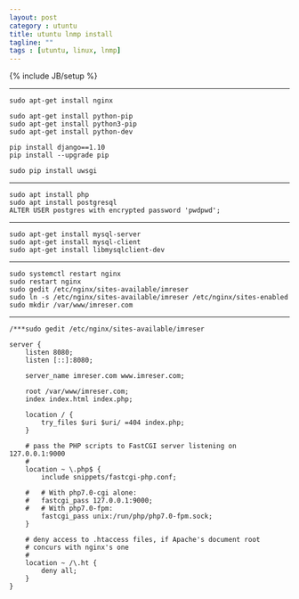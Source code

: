 ```yaml
---
layout: post
category : utuntu
title: utuntu lnmp install
tagline: ""
tags : [utuntu, linux, lnmp]
---
```

{% include JB/setup %}




***

	sudo apt-get install nginx
	
	sudo apt-get install python-pip
	sudo apt-get install python3-pip
	sudo apt-get install python-dev
	
	pip install django==1.10
	pip install --upgrade pip
	
	sudo pip install uwsgi

***

	sudo apt install php
	sudo apt install postgresql
	ALTER USER postgres with encrypted password 'pwdpwd';

***

	sudo apt-get install mysql-server 
	sudo apt-get install mysql-client
	sudo apt-get install libmysqlclient-dev

***

	sudo systemctl restart nginx
	sudo restart nginx
	sudo gedit /etc/nginx/sites-available/imreser
	sudo ln -s /etc/nginx/sites-available/imreser /etc/nginx/sites-enabled
	sudo mkdir /var/www/imreser.com
	
***

	/***sudo gedit /etc/nginx/sites-available/imreser

	server {
		listen 8080;
		listen [::]:8080;
	
		server_name imreser.com www.imreser.com;
	
		root /var/www/imreser.com;
		index index.html index.php;
	
		location / {
			try_files $uri $uri/ =404 index.php;
		}
	
		# pass the PHP scripts to FastCGI server listening on 127.0.0.1:9000
		#
		location ~ \.php$ {
			include snippets/fastcgi-php.conf;
		
		#	# With php7.0-cgi alone:
		#	fastcgi_pass 127.0.0.1:9000;
		#	# With php7.0-fpm:
			fastcgi_pass unix:/run/php/php7.0-fpm.sock;
		}
	
		# deny access to .htaccess files, if Apache's document root
		# concurs with nginx's one
		#
		location ~ /\.ht {
			deny all;
		}
	}
